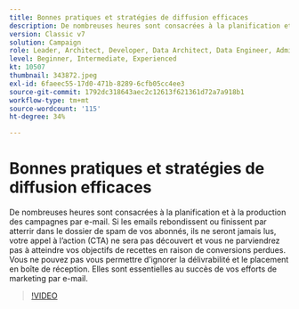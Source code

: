 ```yaml
---
title: Bonnes pratiques et stratégies de diffusion efficaces
description: De nombreuses heures sont consacrées à la planification et à la production des campagnes par e-mail. Si les emails rebondissent ou finissent par atterrir dans le dossier de spam de vos abonnés, ils le feront... (Les descriptions doivent comporter entre 60 et 160 caractères).
version: Classic v7
solution: Campaign
role: Leader, Architect, Developer, Data Architect, Data Engineer, Admin, User
level: Beginner, Intermediate, Experienced
kt: 10507
thumbnail: 343872.jpeg
exl-id: 6faeec55-17d0-471b-8289-6cfb05cc4ee3
source-git-commit: 1792dc318643aec2c12613f621361d72a7a918b1
workflow-type: tm+mt
source-wordcount: '115'
ht-degree: 34%

---
```


# Bonnes pratiques et stratégies de diffusion efficaces

De nombreuses heures sont consacrées à la planification et à la production des campagnes par e-mail. Si les emails rebondissent ou finissent par atterrir dans le dossier de spam de vos abonnés, ils ne seront jamais lus, votre appel à l’action (CTA) ne sera pas découvert et vous ne parviendrez pas à atteindre vos objectifs de recettes en raison de conversions perdues. Vous ne pouvez pas vous permettre d’ignorer la délivrabilité et le placement en boîte de réception. Elles sont essentielles au succès de vos efforts de marketing par e-mail.

>[!VIDEO](https://video.tv.adobe.com/v/343872/?quality=12&learn=on)
